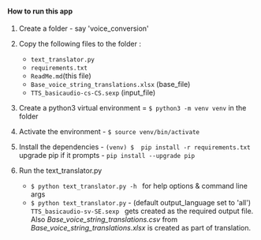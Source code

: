 #### How to run this app
1. Create a folder - say 'voice_conversion'

2. Copy the following files to the folder : 
    - `text_translator.py`
    - `requirements.txt` 
    - `ReadMe.md`(this file) 
    -  `Base_voice_string_translations.xlsx` (base_file)
    - `TTS_basicaudio-cs-CS.sexp` (input_file)

3. Create a python3 virtual environment = `$ python3 -m venv venv` in the folder 

4. Activate the environment - `$ source venv/bin/activate`

5. Install the dependencies - `(venv) $  pip install -r requirements.txt` 
    upgrade pip if it prompts - `pip install --upgrade pip`
    
6. Run the text_translator.py 
    - `$ python text_translator.py -h `  for help options & command line args
    -  `$ python text_translator.py` -  (default output_language set to 'all')
        `TTS_basicaudio-sv-SE.sexp ` gets created as the required output file. 
        Also *Base_voice_string_translations.csv* from *Base_voice_string_translations.xlsx*  is created as part of translation. 